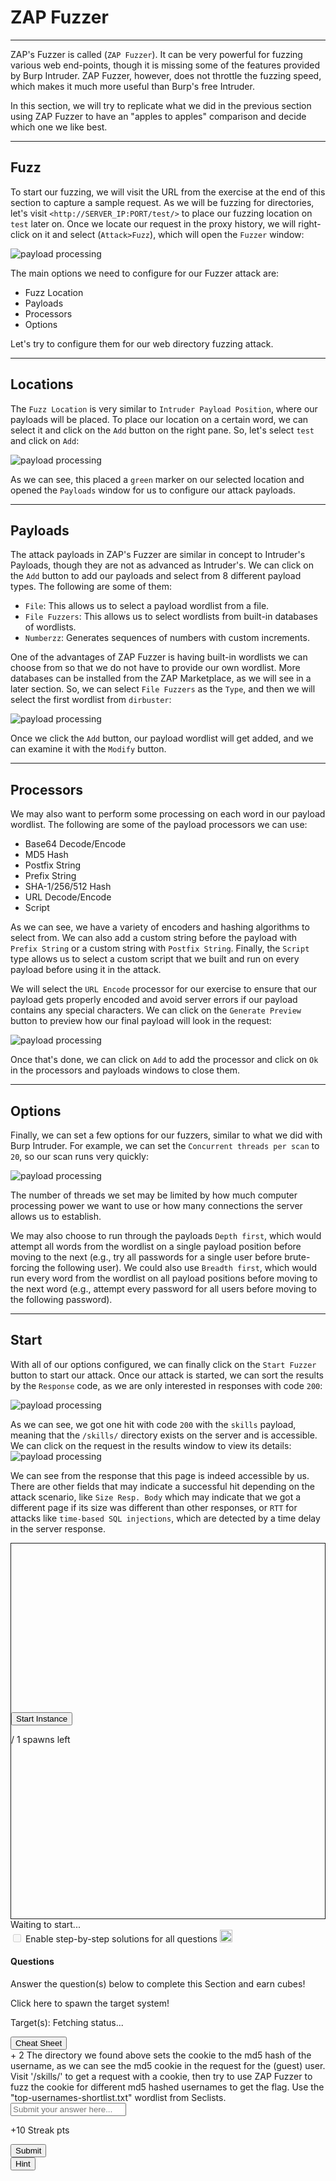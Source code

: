 
<h1>ZAP Fuzzer</h1>
<hr/>
<p>ZAP's Fuzzer is called (<code>ZAP Fuzzer</code>). It can be very powerful for fuzzing various web end-points, though it is missing some of the features provided by Burp Intruder. ZAP Fuzzer, however, does not throttle the fuzzing speed, which makes it much more useful than Burp's free Intruder.</p>
<p>In this section, we will try to replicate what we did in the previous section using ZAP Fuzzer to have an "apples to apples" comparison and decide which one we like best.</p>
<hr/>
<h2>Fuzz</h2>
<p>To start our fuzzing, we will visit the URL from the exercise at the end of this section to capture a sample request. As we will be fuzzing for directories, let's visit <code>&lt;http://SERVER_IP:PORT/test/&gt;</code> to place our fuzzing location on <code>test</code> later on. Once we locate our request in the proxy history, we will right-click on it and select (<code>Attack&gt;Fuzz</code>), which will open the <code>Fuzzer</code> window:</p>
<p><img alt="payload processing" src="https://academy.hackthebox.com/storage/modules/110/zap_fuzzer.jpg"/></p>
<p>The main options we need to configure for our Fuzzer attack are:</p>
<ul>
<li>Fuzz Location</li>
<li>Payloads</li>
<li>Processors</li>
<li>Options</li>
</ul>
<p>Let's try to configure them for our web directory fuzzing attack.</p>
<hr/>
<h2>Locations</h2>
<p>The <code>Fuzz Location</code> is very similar to <code>Intruder Payload Position</code>, where our payloads will be placed. To place our location on a certain word, we can select it and click on the <code>Add</code> button on the right pane. So, let's select <code>test</code> and click on <code>Add</code>:</p>
<p><img alt="payload processing" src="https://academy.hackthebox.com/storage/modules/110/zap_fuzzer_add.jpg"/></p>
<p>As we can see, this placed a <code>green</code> marker on our selected location and opened the <code>Payloads</code> window for us to configure our attack payloads.</p>
<hr/>
<h2>Payloads</h2>
<p>The attack payloads in ZAP's Fuzzer are similar in concept to Intruder's Payloads, though they are not as advanced as Intruder's. We can click on the <code>Add</code> button to add our payloads and select from 8 different payload types. The following are some of them:</p>
<ul>
<li>
<code>File</code>: This allows us to select a payload wordlist from a file.</li>
<li>
<code>File Fuzzers</code>: This allows us to select wordlists from built-in databases of wordlists.</li>
<li>
<code>Numberzz</code>: Generates sequences of numbers with custom increments.</li>
</ul>
<p>One of the advantages of ZAP Fuzzer is having built-in wordlists we can choose from so that we do not have to provide our own wordlist. More databases can be installed from the ZAP Marketplace, as we will see in a later section. So, we can select <code>File Fuzzers</code> as the <code>Type</code>, and then we will select the first wordlist from <code>dirbuster</code>:</p>
<p><img alt="payload processing" src="https://academy.hackthebox.com/storage/modules/110/zap_fuzzer_add_payload.jpg"/></p>
<p>Once we click the <code>Add</code> button, our payload wordlist will get added, and we can examine it with the <code>Modify</code> button.</p>
<hr/>
<h2>Processors</h2>
<p>We may also want to perform some processing on each word in our payload wordlist. The following are some of the payload processors we can use:</p>
<ul>
<li>Base64 Decode/Encode</li>
<li>MD5 Hash</li>
<li>Postfix String</li>
<li>Prefix String</li>
<li>SHA-1/256/512 Hash</li>
<li>URL Decode/Encode</li>
<li>Script</li>
</ul>
<p>As we can see, we have a variety of encoders and hashing algorithms to select from. We can also add a custom string before the payload with <code>Prefix String</code> or a custom string with <code>Postfix String</code>. Finally, the <code>Script</code> type allows us to select a custom script that we built and run on every payload before using it in the attack.</p>
<p>We will select the <code>URL Encode</code> processor for our exercise to ensure that our payload gets properly encoded and avoid server errors if our payload contains any special characters. We can click on the <code>Generate Preview</code> button to preview how our final payload will look in the request:</p>
<p><img alt="payload processing" src="https://academy.hackthebox.com/storage/modules/110/zap_fuzzer_add_processor.jpg"/></p>
<p>Once that's done, we can click on <code>Add</code> to add the processor and click on <code>Ok</code> in the processors and payloads windows to close them.</p>
<hr/>
<h2>Options</h2>
<p>Finally, we can set a few options for our fuzzers, similar to what we did with Burp Intruder. For example, we can set the <code>Concurrent threads per scan</code> to <code>20</code>, so our scan runs very quickly:</p>
<p><img alt="payload processing" src="https://academy.hackthebox.com/storage/modules/110/zap_fuzzer_options.jpg"/></p>
<p>The number of threads we set may be limited by how much computer processing power we want to use or how many connections the server allows us to establish.</p>
<p>We may also choose to run through the payloads <code>Depth first</code>, which would attempt all words from the wordlist on a single payload position before moving to the next (e.g., try all passwords for a single user before brute-forcing the following user). We could also use <code>Breadth first</code>, which would run every word from the wordlist on all payload positions before moving to the next word (e.g., attempt every password for all users before moving to the following password).</p>
<hr/>
<h2>Start</h2>
<p>With all of our options configured, we can finally click on the <code>Start Fuzzer</code> button to start our attack. Once our attack is started, we can sort the results by the <code>Response</code> code, as we are only interested in responses with code <code>200</code>:</p>
<p><img alt="payload processing" src="https://academy.hackthebox.com/storage/modules/110/zap_fuzzer_attack.jpg"/></p>
<p>As we can see, we got one hit with code <code>200</code> with the <code>skills</code> payload, meaning that the <code>/skills/</code> directory exists on the server and is accessible. We can click on the request in the results window to view its details:
<img alt="payload processing" src="https://academy.hackthebox.com/storage/modules/110/zap_fuzzer_dir.jpg"/></p>
<p>We can see from the response that this page is indeed accessible by us. There are other fields that may indicate a successful hit depending on the attack scenario, like <code>Size Resp. Body</code> which may indicate that we got a different page if its size was different than other responses, or <code>RTT</code> for attacks like <code>time-based SQL injections</code>, which are detected by a time delay in the server response.</p>
<div class="mb-5 pwnbox-select-card"></div>
<div id="screen" style="height: 600px; border: 1px solid;">
<div class="screenPlaceholder">
<div class="instanceLoading" style="display: none;">
<h1 class="text-center" style="margin-top: 270px;"><i class="fa fa-circle-notch fa-spin"></i>
</h1>
<div class="text-center">Instance is starting...</div>
</div>
<div class="instanceTerminating" style="display: none;">
<h1 class="text-center" style="margin-top: 270px;"><i class="fa fa-circle-notch fa-spin"></i>
</h1>
<div class="text-center">Terminating instance...</div>
</div>
<div class="row instanceStart max-width-canvas">
<div class="col-4"></div>
<div class="col-4">
<button class="startInstanceBtn btn btn-success text-light btn-lg btn-block" style="margin-top: 270px;">Start Instance
                            </button>
<p class="text-center mt-2 font-size-13 font-secondary">
<span class="text-success spawnsLeft">
<i class="fal fa-infinity"></i>
</span> / 1 spawns left
                            </p>
</div>
<div class="col-4"></div>
</div>
</div>
</div>
<div class="row align-center justify-center my-4">
<div class="col-5 justify-start">
<button class="instance-button fullScreenBtn btn btn-light btn-sm float-left" style="display:none;" target="_blank"><i class="fad fa-expand text-success mr-1"></i>  Full Screen
                    </button>
<button class="instance-button terminateInstanceBtn btn btn-light btn-sm ml-2" style="display:none;"><i class="fad fa-times text-danger"></i>  Terminate
                    </button>
<button class="instance-button resetInstanceBtn btn btn-light btn-sm ml-1" style="display:none;"><i class="fad fa-sync text-warning mr-2"></i>  Reset
                    </button>
<div class="btn-group" role="group">
<button class="instance-button extendInstanceBtn btn btn-light btn-sm ml-1" style="display:none;cursor: default;">Life Left:
                            <span class="lifeLeft"></span>m
                        </button>
<button class="extendInstanceBtn extendInstanceBtnClicker btn btn-light btn-sm" data-title="Extend Life" data-toggle="tooltip" style="display:none;"><i class="fa fa-plus text-success"></i></button>
</div>
</div>
<div class="col-7 justify-end pt-2 pr-2 font-size-small text-right" id="statusText">Waiting to
                    start...
                </div>
</div>
<div class="d-inline-block mb-2 solutionSettings solutionSettingsOffsets" id="solutionsModuleSetting">
<div class="border border-secondary p-2 rounded">
<div class="custom-control custom-switch d-flex">
<input class="custom-control-input" disabled="" id="showSolutionsModuleSetting" type="checkbox"/>
<label class="custom-control-label font-size-14 font-weight-normal text-white" for="showSolutionsModuleSetting">
                                Enable step-by-step solutions for all questions
                            </label>
<span aria-hidden="true" class="cursor-pointer font-size-14 ml-1 mr-1 text-white" data-content="Access to this feature is exclusive to annual subscribers. To acquire an annual subscription, kindly proceed by clicking &lt;a href='/billing'&gt;here&lt;/a&gt;." data-html="true" data-placement="top" data-toggle="popover" data-trigger="click" title="Activate Solutions">
<i class="fa fa-info-circle font-size-12"></i>
</span>
<img alt="sparkles-icon-decoration" class="ml-2 w-auto sparkles-icon" height="20" src="/images/sparkles-solid.svg">
</img></div>
</div>
</div>
<div class="card" id="questionsDiv">
<div class="card-body">
<div class="row">
<div class="col-9">
<h4 class="card-title mt-0 font-size-medium">Questions</h4>
<p class="card-title-desc font-size-large font-size-15">Answer the question(s) below
                                to complete this Section and earn cubes!</p>
<span class="spawnTargetBtn spawn-target-text-clone d-none">Click here to spawn the target
                                system!</span>
<p class="card-title-desc font-size-large font-size-15 mb-0">
    Target(s): <span class="text-success">
<span class="target" style="cursor:pointer;">
<i class="fad fa-circle-notch fa-spin"></i>
<span class="spawnTargetBtn">Fetching status...</span>
</span>
</span>
<button class="resetTargetBtn btn btn-light btn-sm" data-title="Reset Target(s)" data-toggle="tooltip" style="cursor: pointer; display: none;">
<i class="fad fa-sync text-warning"></i>
</button>
<br/>
<div class="d-flex align-items-center targetLifeContainer">
<span class="targetLifeTimeContainer" style="display: none;">
            Life Left: <span class="targetLifeTime font-size-15">0</span> minute(s)
                    </span>
</div>
</p>
</div>
<div class="col-3 text-right float-right">
<button class="btn btn-light bg-color-blue-nav mt-2 w-100 d-flex align-items-center" data-target="#cheatSheetModal" data-toggle="modal">
<div><i class="fad fa-file-alt mr-2"></i></div>
<div class="text-center w-100 ml-1">Cheat Sheet</div>
</button>
</div>
</div>
<div>
<div>
<label class="module-question" for="716"><span class="badge badge-soft-dark font-size-14 mr-2">+ 2 <i class="fad fa-cube text-success"></i></span> The directory we found above sets the cookie to the md5 hash of the username, as we can see the md5 cookie in the request for the (guest) user. Visit '/skills/' to get a request with a cookie, then try to use ZAP Fuzzer to fuzz the cookie for different md5 hashed usernames to get the flag. Use the "top-usernames-shortlist.txt" wordlist from Seclists.
                            </label>
<div class="row">
<div class="col-lg-12 mb-4">
<input class="form-control bg-color-blue-nav" color="green" id="answer716" maxlength="191" placeholder="Submit your answer here..." type="text"/>
</div>
<div class="d-flex justify-content-end w-100 mr-3">
<p class="mb-0 mr-3 mt-1 font-size-14 font-medium text-white" id="questionStreakPointsText-716">
                                        +10 Streak pts</p>
<div class="mb-4 mr-1 d-flex align-items-center">
<button class="btn btn-primary btn-block btnAnswer" data-question-id="716" id="btnAnswer716">
<div class="submit-button-text">
<i class="fad fa-flag-checkered mr-2"></i> Submit
                                            </div>
<div class="submit-button-loader mx-4 d-none">
<i class="fa fa-circle-notch fa-spin"></i>
</div>
</button>
</div>
<div class="mb-4 mr-1">
<button class="btn btn-outline-warning btn-block" data-target="#hint716" data-toggle="modal" id="hintBtn716"><i class="fad fa-life-ring mr-2"></i> Hint
                                        </button>
</div>
</div>
</div>
<div class="">
</div>
</div>
</div>
</div>
</div>
